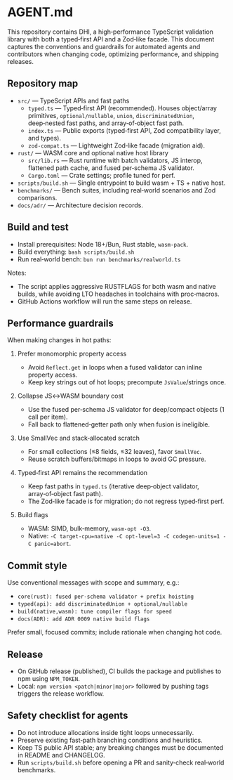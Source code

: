 # AGENT.md

This repository contains DHI, a high‑performance TypeScript validation library with both a typed‑first API and a Zod‑like facade. This document captures the conventions and guardrails for automated agents and contributors when changing code, optimizing performance, and shipping releases.

## Repository map

- `src/` — TypeScript APIs and fast paths
  - `typed.ts` — Typed‑first API (recommended). Houses object/array primitives, `optional/nullable`, `union`, `discriminatedUnion`, deep‑nested fast paths, and array‑of‑object fast path.
  - `index.ts` — Public exports (typed‑first API, Zod compatibility layer, and types).
  - `zod-compat.ts` — Lightweight Zod‑like facade (migration aid).
- `rust/` — WASM core and optional native host library
  - `src/lib.rs` — Rust runtime with batch validators, JS interop, flattened path cache, and fused per‑schema JS validator.
  - `Cargo.toml` — Crate settings; profile tuned for perf.
- `scripts/build.sh` — Single entrypoint to build wasm + TS + native host.
- `benchmarks/` — Bench suites, including real‑world scenarios and Zod comparisons.
- `docs/adr/` — Architecture decision records.

## Build and test

- Install prerequisites: Node 18+/Bun, Rust stable, `wasm-pack`.
- Build everything: `bash scripts/build.sh`
- Run real‑world bench: `bun run benchmarks/realworld.ts`

Notes:
- The script applies aggressive RUSTFLAGS for both wasm and native builds, while avoiding LTO headaches in toolchains with proc‑macros.
- GitHub Actions workflow will run the same steps on release.

## Performance guardrails

When making changes in hot paths:

1) Prefer monomorphic property access
   - Avoid `Reflect.get` in loops when a fused validator can inline property access.
   - Keep key strings out of hot loops; precompute `JsValue`/strings once.

2) Collapse JS↔WASM boundary cost
   - Use the fused per‑schema JS validator for deep/compact objects (1 call per item).
   - Fall back to flattened‑getter path only when fusion is ineligible.

3) Use SmallVec and stack‑allocated scratch
   - For small collections (≤8 fields, ≤32 leaves), favor `SmallVec`.
   - Reuse scratch buffers/bitmaps in loops to avoid GC pressure.

4) Typed‑first API remains the recommendation
   - Keep fast paths in `typed.ts` (iterative deep‑object validator, array‑of‑object fast path).
   - The Zod‑like facade is for migration; do not regress typed‑first perf.

5) Build flags
   - WASM: SIMD, bulk‑memory, `wasm-opt -O3`.
   - Native: `-C target-cpu=native -C opt-level=3 -C codegen-units=1 -C panic=abort`.

## Commit style

Use conventional messages with scope and summary, e.g.:

- `core(rust): fused per-schema validator + prefix hoisting`
- `typed(api): add discriminatedUnion + optional/nullable`
- `build(native,wasm): tune compiler flags for speed`
- `docs(ADR): add ADR 0009 native build flags`

Prefer small, focused commits; include rationale when changing hot code.

## Release

- On GitHub release (published), CI builds the package and publishes to npm using `NPM_TOKEN`.
- Local: `npm version <patch|minor|major>` followed by pushing tags triggers the release workflow.

## Safety checklist for agents

- Do not introduce allocations inside tight loops unnecessarily.
- Preserve existing fast‑path branching conditions and heuristics.
- Keep TS public API stable; any breaking changes must be documented in README and CHANGELOG.
- Run `scripts/build.sh` before opening a PR and sanity‑check real‑world benchmarks.

